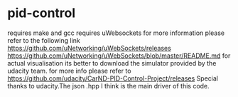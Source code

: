 # pid-control
requires make and gcc
requires uWebsockets for more information please refer to the following link
https://github.com/uNetworking/uWebSockets/releases
https://github.com/uNetworking/uWebSockets/blob/master/README.md
for actual visualisation its better to download the simulator provided by the udacity team.
for more info please refer to https://github.com/udacity/CarND-PID-Control-Project/releases
Special thanks to udacity.The json .hpp I think is the main driver of this code.
